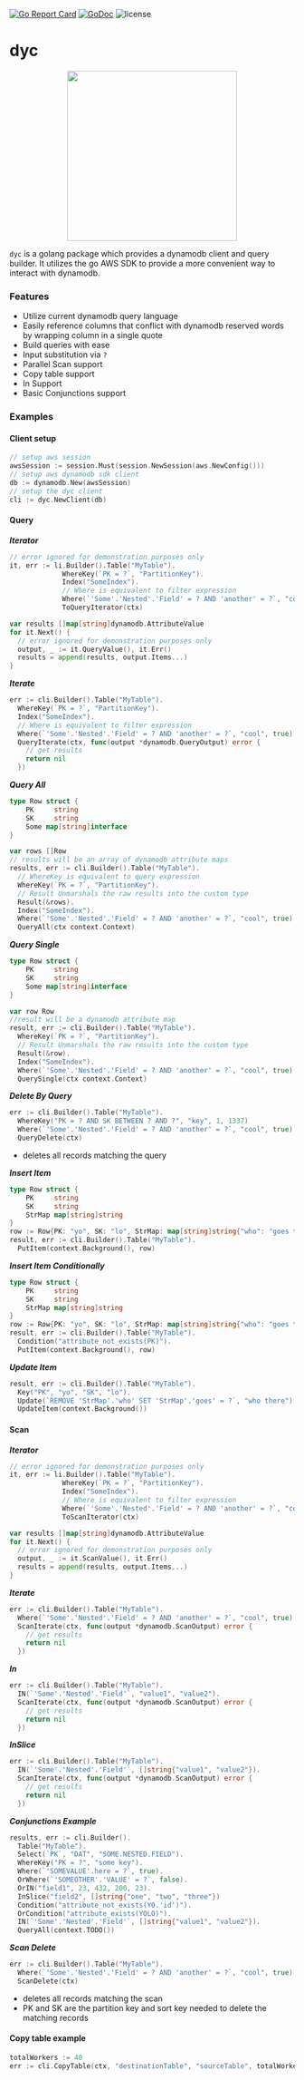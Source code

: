 [![Go Report Card](https://goreportcard.com/badge/github.com/darwayne/dyc)](https://goreportcard.com/report/github.com/darwayne/dyc)
[![GoDoc](https://godoc.org/github.com/darwayne/dyc?status.svg)](https://godoc.org/github.com/darwayne/dyc)
![license](https://img.shields.io/github/license/darwayne/dyc)
# dyc

<p align="center"><img src="https://user-images.githubusercontent.com/2807589/92316080-1184e180-efbd-11ea-96a4-df774348ad67.png" width="300"></p>

`dyc` is a golang package which provides a dynamodb client and query builder. It utilizes the go AWS SDK to provide a more convenient way to interact with dynamodb.

### Features
 - Utilize current dynamodb query language
 - Easily reference columns that conflict with dynamodb reserved words by wrapping column in a single quote
 - Build queries with ease
 - Input substitution via `?`
 - Parallel Scan support
 - Copy table support
 - In Support
 - Basic Conjunctions support

### Examples

#### Client setup
```go
// setup aws session
awsSession := session.Must(session.NewSession(aws.NewConfig()))
// setup aws dynamodb sdk client
db := dynamodb.New(awsSession)
// setup the dyc client
cli := dyc.NewClient(db)
```

#### Query
***Iterator***
```go
// error ignored for demonstration purposes only
it, err := li.Builder().Table("MyTable").
             WhereKey(`PK = ?`, "PartitionKey").
             Index("SomeIndex").
             // Where is equivalent to filter expression
             Where(`'Some'.'Nested'.'Field' = ? AND 'another' = ?`, "cool", true).
             ToQueryIterator(ctx)

var results []map[string]dynamodb.AttributeValue
for it.Next() {
  // error ignored for demonstration purposes only
  output, _ := it.QueryValue(), it.Err()
  results = append(results, output.Items...)
}
```
***Iterate***
```go
err := cli.Builder().Table("MyTable").
  WhereKey(`PK = ?`, "PartitionKey").
  Index("SomeIndex").
  // Where is equivalent to filter expression
  Where(`'Some'.'Nested'.'Field' = ? AND 'another' = ?`, "cool", true).
  QueryIterate(ctx, func(output *dynamodb.QueryOutput) error {
    // get results
    return nil
  })
```

***Query All***
```go
type Row struct {
	PK     string
	SK     string
	Some map[string]interface
}

var rows []Row
// results will be an array of dynamodb attribute maps
results, err := cli.Builder().Table("MyTable").
  // WhereKey is equivalent to query expression
  WhereKey(`PK = ?`, "PartitionKey").
  // Result Unmarshals the raw results into the custom type
  Result(&rows).
  Index("SomeIndex").
  Where(`'Some'.'Nested'.'Field' = ? AND 'another' = ?`, "cool", true).
  QueryAll(ctx context.Context)
```

***Query Single***
```go
type Row struct {
	PK     string
	SK     string
	Some map[string]interface
}

var row Row
//result will be a dynamodb attribute map
result, err := cli.Builder().Table("MyTable").
  WhereKey(`PK = ?`, "PartitionKey").
  // Result Unmarshals the raw results into the custom type
  Result(&row).
  Index("SomeIndex").
  Where(`'Some'.'Nested'.'Field' = ? AND 'another' = ?`, "cool", true).
  QuerySingle(ctx context.Context)
```

***Delete By Query***
```go
err := cli.Builder().Table("MyTable").
  WhereKey("PK = ? AND SK BETWEEN ? AND ?", "key", 1, 1337)
  Where(`'Some'.'Nested'.'Field' = ? AND 'another' = ?`, "cool", true).
  QueryDelete(ctx)
```
 - deletes all records matching the query
 
***Insert Item***
```go
type Row struct {
	PK     string
	SK     string
	StrMap map[string]string
}
row := Row{PK: "yo", SK: "lo", StrMap: map[string]string{"who": "goes there"}}
result, err := cli.Builder().Table("MyTable").
  PutItem(context.Background(), row)

```

***Insert Item Conditionally***
```go
type Row struct {
	PK     string
	SK     string
	StrMap map[string]string
}
row := Row{PK: "yo", SK: "lo", StrMap: map[string]string{"who": "goes there"}}
result, err := cli.Builder().Table("MyTable").
  Condition("attribute_not_exists(PK)").
  PutItem(context.Background(), row)

```

***Update Item***
```go
result, err := cli.Builder().Table("MyTable").
  Key("PK", "yo", "SK", "lo").
  Update(`REMOVE 'StrMap'.'who' SET 'StrMap'.'goes' = ?`, "who there").
  UpdateItem(context.Background())
```

#### Scan
***Iterator***
```go
// error ignored for demonstration purposes only
it, err := li.Builder().Table("MyTable").
             WhereKey(`PK = ?`, "PartitionKey").
             Index("SomeIndex").
             // Where is equivalent to filter expression
             Where(`'Some'.'Nested'.'Field' = ? AND 'another' = ?`, "cool", true).
             ToScanIterator(ctx)

var results []map[string]dynamodb.AttributeValue
for it.Next() {
  // error ignored for demonstration purposes only
  output, _ := it.ScanValue(), it.Err()
  results = append(results, output.Items...)
}
```

***Iterate***
```go
err := cli.Builder().Table("MyTable").
  Where(`'Some'.'Nested'.'Field' = ? AND 'another' = ?`, "cool", true).
  ScanIterate(ctx, func(output *dynamodb.ScanOutput) error {
    // get results
    return nil
  })
```

***In***
```go
err := cli.Builder().Table("MyTable").
  IN(`'Some'.'Nested'.'Field'`, "value1", "value2").
  ScanIterate(ctx, func(output *dynamodb.ScanOutput) error {
    // get results
    return nil
  })
```

***InSlice***
```go
err := cli.Builder().Table("MyTable").
  IN(`'Some'.'Nested'.'Field'`, []string{"value1", "value2"}).
  ScanIterate(ctx, func(output *dynamodb.ScanOutput) error {
    // get results
    return nil
  })
```

***Conjunctions Example***
```go
results, err := cli.Builder().
  Table("MyTable").
  Select(`PK`, "DAT", "SOME.NESTED.FIELD").
  WhereKey("PK = ?", "some key").
  Where(`'SOMEVALUE'.here = ?`, true).
  OrWhere(`'SOMEOTHER'.'VALUE' = ?`, false).
  OrIN("field1", 23, 432, 200, 23).
  InSlice("field2", []string{"one", "two", "three"})
  Condition("attribute_not_exists(YO.'id')").
  OrCondition("attribute_exists(YOLO)").
  IN(`'Some'.'Nested'.'Field'`, []string{"value1", "value2"}).
  QueryAll(context.TODO())
```

***Scan Delete***
```go
err := cli.Builder().Table("MyTable").
  Where(`'Some'.'Nested'.'Field' = ? AND 'another' = ?`, "cool", true).
  ScanDelete(ctx)
```
 - deletes all records matching the scan
 - PK and SK are the partition key and sort key needed to delete the matching records


#### Copy table example
```go
totalWorkers := 40
err := cli.CopyTable(ctx, "destinationTable", "sourceTable", totalWorkers, nil) 
```
